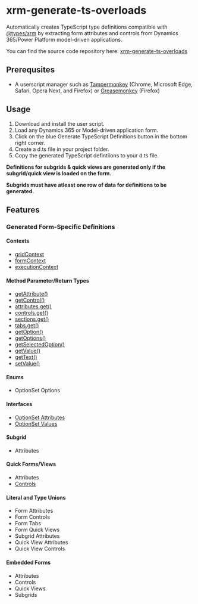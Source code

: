 # xrm-generate-ts-overloads

Automatically creates TypeScript type definitions compatible with [@types/xrm](https://www.npmjs.com/package/@types/xrm) by extracting form attributes and controls from Dynamics 365/Power Platform model-driven applications.

You can find the source code repository here: [xrm-generate-ts-overloads](https://github.com/gncnpk/xrm-generate-ts-overloads)

## Prerequsites

* A userscript manager such as [Tampermonkey](https://www.tampermonkey.net/) (Chrome, Microsoft Edge, Safari, Opera Next, and Firefox) or [Greasemonkey](https://www.greasespot.net/) (Firefox)

## Usage

1. Download and install the user script.
2. Load any Dynamics 365 or Model-driven application form.
3. Click on the blue Generate TypeScript Definitions button in the bottom right corner.
4. Create a d.ts file in your project folder.
5. Copy the generated TypeScript defintiions to your d.ts file.

**Definitions for subgrids & quick views are generated only if the subgrid/quick view is loaded on the form.**

**Subgrids must have atleast one row of data for definitions to be generated.**

## Features

### Generated Form-Specific Definitions

#### Contexts
* [gridContext](https://learn.microsoft.com/en-us/power-apps/developer/model-driven-apps/clientapi/clientapi-grid-context)
* [formContext](https://learn.microsoft.com/en-us/power-apps/developer/model-driven-apps/clientapi/clientapi-form-context)
* [executionContext](https://learn.microsoft.com/en-us/power-apps/developer/model-driven-apps/clientapi/clientapi-execution-context)

#### Method Parameter/Return Types
* [getAttribute()](https://learn.microsoft.com/en-us/power-apps/developer/model-driven-apps/clientapi/reference/attributes)
* [getControl()](https://learn.microsoft.com/en-us/power-apps/developer/model-driven-apps/clientapi/reference/controls/getcontrol)
* [attributes.get()](https://learn.microsoft.com/en-us/power-apps/developer/model-driven-apps/clientapi/reference/attributes)
* [controls.get()](https://learn.microsoft.com/en-us/power-apps/developer/model-driven-apps/clientapi/reference/controls)
* [sections.get()](https://learn.microsoft.com/en-us/power-apps/developer/model-driven-apps/clientapi/reference/formcontext-ui-tab-sections)
* [tabs.get()](https://learn.microsoft.com/en-us/power-apps/developer/model-driven-apps/clientapi/reference/formcontext-ui-tabs)
* [getOption()](https://learn.microsoft.com/en-us/power-apps/developer/model-driven-apps/clientapi/reference/attributes#choices-and-choice-column-types)
* [getOptions()](https://learn.microsoft.com/en-us/power-apps/developer/model-driven-apps/clientapi/reference/attributes#choices-and-choice-column-types)
* [getSelectedOption()](https://learn.microsoft.com/en-us/power-apps/developer/model-driven-apps/clientapi/reference/attributes#choices-and-choice-column-types)
* [getValue()](https://learn.microsoft.com/en-us/power-apps/developer/model-driven-apps/clientapi/reference/attributes)
* [getText()](https://learn.microsoft.com/en-us/power-apps/developer/model-driven-apps/clientapi/reference/attributes#choices-and-choice-column-types)
* [setValue()](https://learn.microsoft.com/en-us/power-apps/developer/model-driven-apps/clientapi/reference/attributes)

#### Enums
* OptionSet Options

#### Interfaces
* [OptionSet Attributes](https://learn.microsoft.com/en-us/power-apps/developer/model-driven-apps/clientapi/reference/attributes#choices-and-choice-column-types)
* [OptionSet Values](https://learn.microsoft.com/en-us/power-apps/developer/model-driven-apps/clientapi/reference/attributes#choices-and-choice-column-types)

#### Subgrid
* Attributes

#### Quick Forms/Views
* Attributes
* [Controls](https://learn.microsoft.com/en-us/power-apps/developer/model-driven-apps/clientapi/reference/formcontext-ui-quickforms)

#### Literal and Type Unions
* Form Attributes
* Form Controls
* Form Tabs
* Form Quick Views
* Subgrid Attributes
* Quick View Attributes
* Quick View Controls

#### Embedded Forms
* Attributes
* Controls
* Quick Views
* Subgrids


